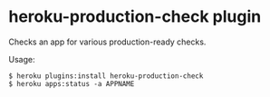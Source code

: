heroku-production-check plugin
==============================

Checks an app for various production-ready checks.

Usage:

```
$ heroku plugins:install heroku-production-check
$ heroku apps:status -a APPNAME
```
